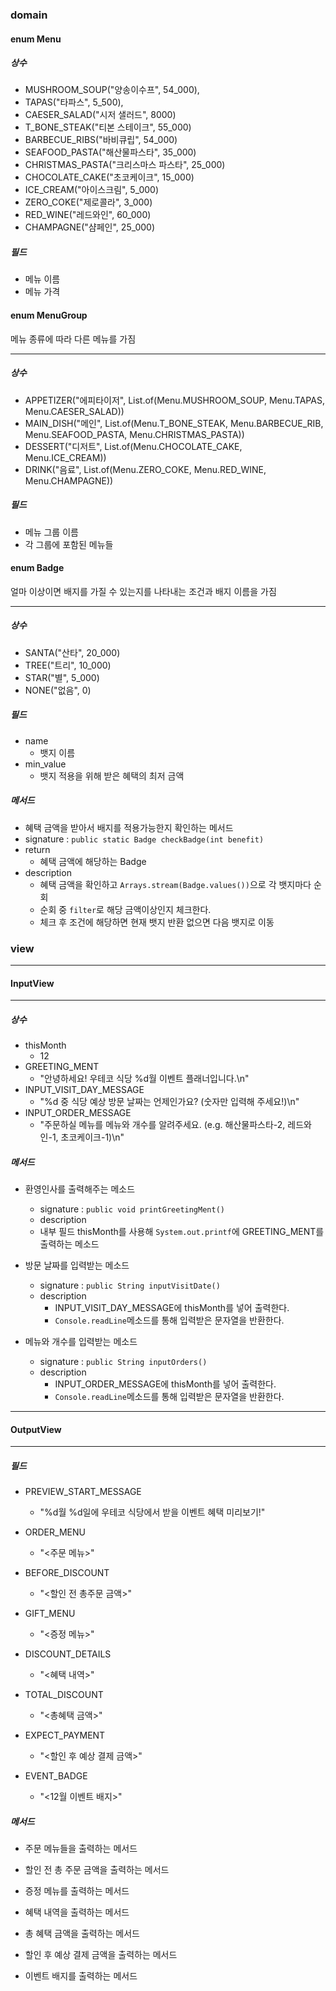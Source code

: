 ### domain

#### enum Menu

##### 상수

- MUSHROOM_SOUP("양송이수프", 54_000),
- TAPAS("타파스", 5_500),
- CAESER_SALAD("시저 샐러드", 8000)
- T_BONE_STEAK("티본 스테이크", 55_000)
- BARBECUE_RIBS("바비큐립", 54_000)
- SEAFOOD_PASTA("해산물파스타", 35_000)
- CHRISTMAS_PASTA("크리스마스 파스타", 25_000)
- CHOCOLATE_CAKE("초코케이크", 15_000)
- ICE_CREAM("아이스크림", 5_000)
- ZERO_COKE("제로콜라", 3_000)
- RED_WINE("레드와인", 60_000)
- CHAMPAGNE("샴페인", 25_000)

##### 필드

- 메뉴 이름
- 메뉴 가격


#### enum MenuGroup
메뉴 종류에 따라 다른 메뉴를 가짐

---
##### 상수

- APPETIZER("에피타이저", List.of(Menu.MUSHROOM_SOUP, Menu.TAPAS, Menu.CAESER_SALAD))
- MAIN_DISH("메인", List.of(Menu.T_BONE_STEAK, Menu.BARBECUE_RIB, Menu.SEAFOOD_PASTA, Menu.CHRISTMAS_PASTA))
- DESSERT("디저트", List.of(Menu.CHOCOLATE_CAKE, Menu.ICE_CREAM))
- DRINK("음료", List.of(Menu.ZERO_COKE, Menu.RED_WINE, Menu.CHAMPAGNE))

##### 필드

- 메뉴 그룹 이름
- 각 그룹에 포함된 메뉴들


#### enum Badge

얼마 이상이면 배지를 가질 수 있는지를 나타내는 조건과 배지 이름을 가짐

---

##### 상수

- SANTA("산타", 20_000)
- TREE("트리", 10_000)
- STAR("별", 5_000)
- NONE("없음", 0)

##### 필드

- name
  - 뱃지 이름
- min_value
  - 뱃지 적용을 위해 받은 혜택의 최저 금액

##### 메서드

- 혜택 금액을 받아서 배지를 적용가능한지 확인하는 메서드
- signature : `public static Badge checkBadge(int benefit)`
- return
  - 혜택 금액에 해당하는 Badge
- description
  - 혜택 금액을 확인하고 `Arrays.stream(Badge.values())`으로 각 뱃지마다 순회
  - 순회 중 `filter`로 해당 금액이상인지 체크한다.
  - 체크 후 조건에 해당하면 현재 뱃지 반환 없으면 다음 뱃지로 이동


### view

---

#### InputView

---
##### 상수

- thisMonth
  - 12
- GREETING_MENT
  - "안녕하세요! 우테코 식당 %d월 이벤트 플래너입니다.\n"
- INPUT_VISIT_DAY_MESSAGE
  - "%d 중 식당 예상 방문 날짜는 언제인가요? (숫자만 입력해 주세요!)\n"
- INPUT_ORDER_MESSAGE
  - "주문하실 메뉴를 메뉴와 개수를 알려주세요. (e.g. 해산물파스타-2, 레드와인-1, 초코케이크-1)\n"
  
##### 메서드

- 환영인사를 출력해주는 메소드
  - signature : `public void printGreetingMent()`
  -  description
    - 내부 필드 thisMonth를 사용해 `System.out.printf`에 GREETING_MENT를 출력하는 메소드

- 방문 날짜를 입력받는 메소드
  - signature : `public String inputVisitDate()`
  - description
    - INPUT_VISIT_DAY_MESSAGE에 thisMonth를 넣어 출력한다.
    - `Console.readLine`메소드를 통해 입력받은 문자열을 반환한다.

- 메뉴와 개수를 입력받는 메소드
  - signature : `public String inputOrders()`
  - description
    - INPUT_ORDER_MESSAGE에 thisMonth를 넣어 출력한다.
    - `Console.readLine`메소드를 통해 입력받은 문자열을 반환한다.

---

#### OutputView

---
##### 필드

- PREVIEW_START_MESSAGE
  - "%d월 %d일에 우테코 식당에서 받을 이벤트 혜택 미리보기!"

- ORDER_MENU
  - "<주문 메뉴>"
- BEFORE_DISCOUNT
  - "<할인 전 총주문 금액>"
- GIFT_MENU
  - "<증정 메뉴>"
- DISCOUNT_DETAILS
  - "<혜택 내역>"
- TOTAL_DISCOUNT
  - "<총혜택 금액>"
- EXPECT_PAYMENT
  - "<할인 후 예상 결제 금액>"
- EVENT_BADGE
  - "<12월 이벤트 배지>"

##### 메서드

- 주문 메뉴들을 출력하는 메서드

- 할인 전 총 주문 금액을 출력하는 메서드

- 증정 메뉴를 출력하는 메서드

- 혜택 내역을 출력하는 메서드

- 총 혜택 금액을 출력하는 메서드

- 할인 후 예상 결제 금액을 출력하는 메서드

- 이벤트 배지를 출력하는 메서드
